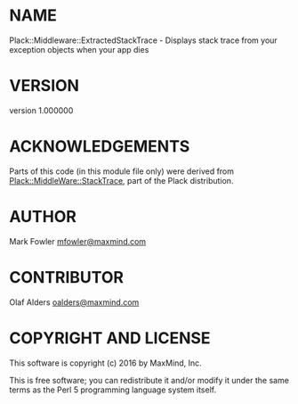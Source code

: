 # NAME

Plack::Middleware::ExtractedStackTrace - Displays stack trace from your exception objects when your app dies

# VERSION

version 1.000000

# ACKNOWLEDGEMENTS

Parts of this code (in this module file only) were derived from
[Plack::MiddleWare::StackTrace](https://metacpan.org/pod/Plack::MiddleWare::StackTrace), part of the Plack distribution.

# AUTHOR

Mark Fowler <mfowler@maxmind.com>

# CONTRIBUTOR

Olaf Alders <oalders@maxmind.com>

# COPYRIGHT AND LICENSE

This software is copyright (c) 2016 by MaxMind, Inc.

This is free software; you can redistribute it and/or modify it under
the same terms as the Perl 5 programming language system itself.
